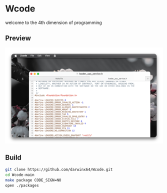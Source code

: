 # Wcode

welcome to the 4th dimension of programming

## Preview

<p align="center">
    <picture>
        <source media="(prefers-color-scheme: dark)" srcset="Images/dark.png">
        <source media="(prefers-color-scheme: light)" srcset="Images/light.png">
        <img alt="SettingsKit." src="Images/light.png" width="600">
    </picture>
</p>

## Build

```sh
git clone https://github.com/darwinx64/Wcode.git
cd Wcode-main
make package CODE_SIGN=NO
open ./packages
```

